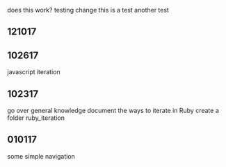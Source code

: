 does this work?
testing change
this is a test
another test

121017
------------------------------

102617
------------------------------
javascript iteration

102317
------------------------------
go over general knowledge
document the ways to iterate in Ruby
create a folder ruby_iteration


010117
------------------------------
some simple navigation




